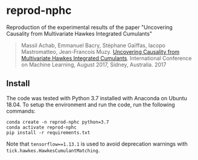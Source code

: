 # reprod-nphc
Reproduction of the experimental results of the paper "Uncovering Causality from Multivariate Hawkes Integrated Cumulants"

> Massil Achab, Emmanuel Bacry, Stéphane Gaïffas, Iacopo Mastromatteo, Jean-Francois Muzy. [Uncovering Causality from Multivariate Hawkes Integrated Cumulants](https://arxiv.org/abs/1607.06333). International Conference on Machine Learning, August 2017, Sidney, Australia. 2017

## Install

The code was tested with Python 3.7 installed with Anaconda on Ubuntu 18.04. To setup the environment and run the code, run the following commands:

```
conda create -n reprod-nphc python=3.7
conda activate reprod-nphc
pip install -r requirements.txt
```

Note that `tensorflow==1.13.1` is used to avoid deprecation warnings with `tick.hawkes.HawkesCumulantMatching`.
